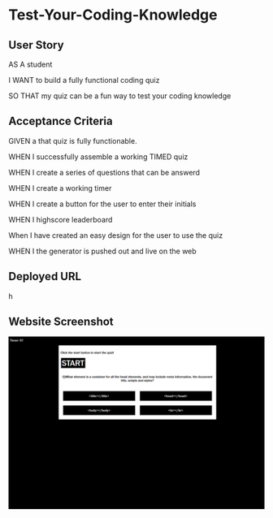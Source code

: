 # Test-Your-Coding-Knowledge

## User Story

AS A student

I WANT to build a fully functional coding quiz

SO THAT my quiz can be a fun way to test your coding knowledge

## Acceptance Criteria

GIVEN a that quiz is fully functionable. 

WHEN I successfully assemble a working TIMED quiz

WHEN I create a series of questions that can be answerd 

WHEN I create a working timer

WHEN I create a button for the user to enter their initials

WHEN I highscore leaderboard

When I have created an easy design for the user to use the quiz

WHEN I the generator is pushed out and live on the web

## Deployed URL 

h

## Website Screenshot

![Test-Your-Coding-Knowledge-Screenshot](<Screenshot (1145).png>)